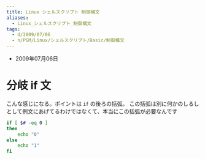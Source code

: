 ```yaml
---
title: Linux シェルスクリプト 制御構文
aliases:
  - Linux_シェルスクリプト_制御構文
tags:
  - d/2009/07/06
  - n/PGM/Linux/シェルスクリプト/Basic/制御構文
---
```


- 2009年07月06日


分岐 if 文
================================================================================
こんな感じになる。ポイントは `if` の後ろの括弧。
この括弧は別に何かのしるしとして例文にあげてるわけではなくて、本当にこの括弧が必要なんです

```sh
if [ $# -eq 0 ]
then
    echo "0"
else
    echo "1"
fi
```


